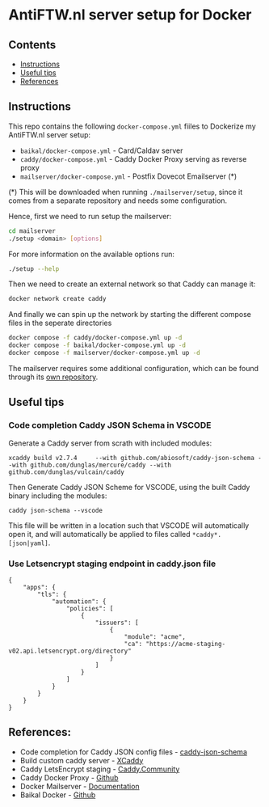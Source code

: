 # AntiFTW.nl server setup for Docker 

## Contents

- [Instructions](#instructions)
- [Useful tips](#useful-tips)
- [References](#references)

## Instructions

This repo contains the following `docker-compose.yml` fiiles to Dockerize my AntiFTW.nl server setup:

- `baikal/docker-compose.yml` - Card/Caldav server
- `caddy/docker-compose.yml` - Caddy Docker Proxy serving as reverse proxy
- `mailserver/docker-compose.yml` - Postfix Dovecot Emailserver (*)

(*) This will be downloaded when running `./mailserver/setup`, since it comes from a separate repository and needs some configuration. 

Hence, first we need to run setup the mailserver:

```bash
cd mailserver
./setup <domain> [options]
```
For more information on the available options run:

```bash
./setup --help
```
Then we need to create an external network so that Caddy can manage it:

```bash
docker network create caddy
```
And finally we can spin up the network by starting the different compose files in the seperate directories
```bash
docker compose -f caddy/docker-compose.yml up -d
docker compose -f baikal/docker-compose.yml up -d
docker compose -f mailserver/docker-compose.yml up -d
```

The mailserver requires some additional configuration, which can be found through its [own repository](https://github.com/antiftw/docker-mailserver).

## Useful tips

### Code completion Caddy JSON Schema in VSCODE

Generate a Caddy server from scrath with included modules:

`xcaddy build v2.7.4     --with github.com/abiosoft/caddy-json-schema --with github.com/dunglas/mercure/caddy --with github.com/dunglas/vulcain/caddy`

Then Generate Caddy JSON Scheme for VSCODE, using the built Caddy binary including the modules:

`caddy json-schema --vscode`

This file will be written in a location such that VSCODE will automatically open it, and will automatically be applied to files called `*caddy*.[json|yaml]`.

### Use Letsencrypt staging endpoint in caddy.json file

```
{
	"apps": {
		"tls": {
			"automation": {
				"policies": [
					{
						"issuers": [
							{
								"module": "acme",
								"ca": "https://acme-staging-v02.api.letsencrypt.org/directory"
							}
						]
					}
				]
			}
		}
	}
}

```

## References:
 - Code completion for Caddy JSON config files - [caddy-json-schema](https://github.com/abiosoft/caddy-json-schema)
 - Build custom caddy server - [XCaddy](https://github.com/caddyserver/xcaddy)
 - Caddy LetsEncrypt staging - [Caddy.Community](https://caddy.community/t/how-to-use-lets-encrypt-staging-endpoint-with-caddy/18514)
 - Caddy Docker Proxy - [Github](https://github.com/lucaslorentz/caddy-docker-proxy)
 - Docker Mailserver - [Documentation](https://docker-mailserver.github.io/docker-mailserver/latest/)
 - Baikal Docker - [Github](https://registry.hub.docker.com/r/ckulka/baikal/)